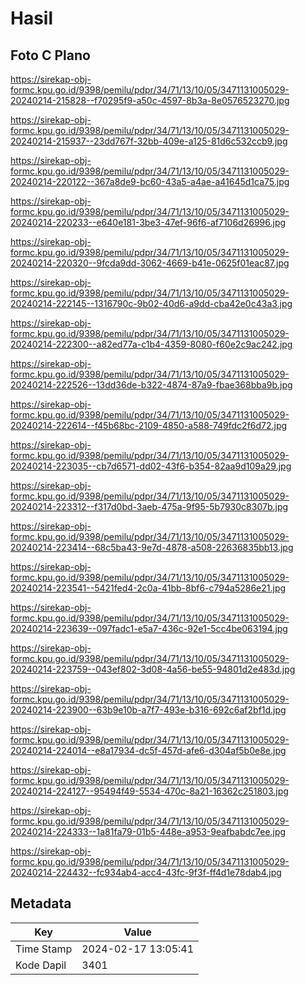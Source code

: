 # Hasil

## Foto C Plano

https://sirekap-obj-formc.kpu.go.id/9398/pemilu/pdpr/34/71/13/10/05/3471131005029-20240214-215828--f70295f9-a50c-4597-8b3a-8e0576523270.jpg

https://sirekap-obj-formc.kpu.go.id/9398/pemilu/pdpr/34/71/13/10/05/3471131005029-20240214-215937--23dd767f-32bb-409e-a125-81d6c532ccb9.jpg

https://sirekap-obj-formc.kpu.go.id/9398/pemilu/pdpr/34/71/13/10/05/3471131005029-20240214-220122--367a8de9-bc60-43a5-a4ae-a41645d1ca75.jpg

https://sirekap-obj-formc.kpu.go.id/9398/pemilu/pdpr/34/71/13/10/05/3471131005029-20240214-220233--e640e181-3be3-47ef-96f6-af7106d26996.jpg

https://sirekap-obj-formc.kpu.go.id/9398/pemilu/pdpr/34/71/13/10/05/3471131005029-20240214-220320--9fcda9dd-3062-4669-b41e-0625f01eac87.jpg

https://sirekap-obj-formc.kpu.go.id/9398/pemilu/pdpr/34/71/13/10/05/3471131005029-20240214-222145--1316790c-9b02-40d6-a9dd-cba42e0c43a3.jpg

https://sirekap-obj-formc.kpu.go.id/9398/pemilu/pdpr/34/71/13/10/05/3471131005029-20240214-222300--a82ed77a-c1b4-4359-8080-f60e2c9ac242.jpg

https://sirekap-obj-formc.kpu.go.id/9398/pemilu/pdpr/34/71/13/10/05/3471131005029-20240214-222526--13dd36de-b322-4874-87a9-fbae368bba9b.jpg

https://sirekap-obj-formc.kpu.go.id/9398/pemilu/pdpr/34/71/13/10/05/3471131005029-20240214-222614--f45b68bc-2109-4850-a588-749fdc2f6d72.jpg

https://sirekap-obj-formc.kpu.go.id/9398/pemilu/pdpr/34/71/13/10/05/3471131005029-20240214-223035--cb7d6571-dd02-43f6-b354-82aa9d109a29.jpg

https://sirekap-obj-formc.kpu.go.id/9398/pemilu/pdpr/34/71/13/10/05/3471131005029-20240214-223312--f317d0bd-3aeb-475a-9f95-5b7930c8307b.jpg

https://sirekap-obj-formc.kpu.go.id/9398/pemilu/pdpr/34/71/13/10/05/3471131005029-20240214-223414--68c5ba43-9e7d-4878-a508-22636835bb13.jpg

https://sirekap-obj-formc.kpu.go.id/9398/pemilu/pdpr/34/71/13/10/05/3471131005029-20240214-223541--5421fed4-2c0a-41bb-8bf6-c794a5286e21.jpg

https://sirekap-obj-formc.kpu.go.id/9398/pemilu/pdpr/34/71/13/10/05/3471131005029-20240214-223639--097fadc1-e5a7-436c-92e1-5cc4be063194.jpg

https://sirekap-obj-formc.kpu.go.id/9398/pemilu/pdpr/34/71/13/10/05/3471131005029-20240214-223759--043ef802-3d08-4a56-be55-94801d2e483d.jpg

https://sirekap-obj-formc.kpu.go.id/9398/pemilu/pdpr/34/71/13/10/05/3471131005029-20240214-223900--63b9e10b-a7f7-493e-b316-692c6af2bf1d.jpg

https://sirekap-obj-formc.kpu.go.id/9398/pemilu/pdpr/34/71/13/10/05/3471131005029-20240214-224014--e8a17934-dc5f-457d-afe6-d304af5b0e8e.jpg

https://sirekap-obj-formc.kpu.go.id/9398/pemilu/pdpr/34/71/13/10/05/3471131005029-20240214-224127--95494f49-5534-470c-8a21-16362c251803.jpg

https://sirekap-obj-formc.kpu.go.id/9398/pemilu/pdpr/34/71/13/10/05/3471131005029-20240214-224333--1a81fa79-01b5-448e-a953-9eafbabdc7ee.jpg

https://sirekap-obj-formc.kpu.go.id/9398/pemilu/pdpr/34/71/13/10/05/3471131005029-20240214-224432--fc934ab4-acc4-43fc-9f3f-ff4d1e78dab4.jpg


## Metadata

| Key        | Value               |
| ---------- | ------------------- |
| Time Stamp | 2024-02-17 13:05:41 |
| Kode Dapil | 3401                |



